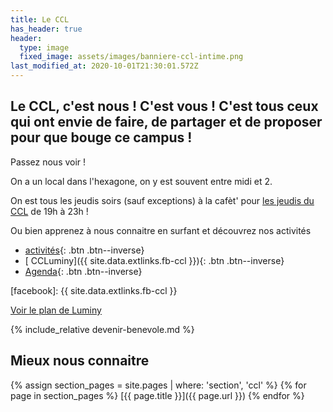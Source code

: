 ```yaml
---
title: Le CCL
has_header: true
header:
  type: image
  fixed_image: assets/images/banniere-ccl-intime.png
last_modified_at: 2020-10-01T21:30:01.572Z
---
```

## Le CCL, c'est nous ! C'est vous ! C'est tous ceux qui ont envie de faire, de partager et de proposer pour que bouge ce campus !

Passez nous voir !

On a un local dans l'hexagone, on y est souvent entre midi et 2.

On est tous les jeudis soirs (sauf exceptions) à la cafèt' pour [les
jeudis du CCL](/activites/jeudis/) de 19h à 23h !

Ou bien apprenez à nous connaitre en surfant et découvrez nos activités

* [activités](/activites/){: .btn .btn--inverse}
* [<i class='fa fa-fw fa-facebook-square'></i> CCLuminy]({{ site.data.extlinks.fb-ccl }}){: .btn .btn--inverse}
* [<i class='fa fa-fw fa-calendar'></i> Agenda](/agenda/){: .btn .btn--inverse}

[facebook]: {{ site.data.extlinks.fb-ccl }}

[Voir le plan de Luminy](/assets/images/plan-luminy-ccl.png)

{% include_relative devenir-benevole.md %}

## Mieux nous connaitre

{% assign section_pages = site.pages | where: 'section', 'ccl' %}
{% for page in section_pages %}
  [{{ page.title }}]({{ page.url }})
{% endfor %}
